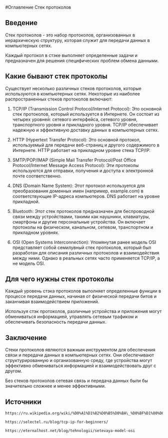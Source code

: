 ﻿#Оглавление Стек протоколов

## Введение

Стек протоколов - это набор протоколов, организованных в иерархическую структуру, которая служит для передачи данных в компьютерных сетях.

Каждый протокол в стэке выполняет определенные задачи и предназначен для решения специфических проблем обмена данными.

## Какие бывают стек протоколы

Существует несколько различных стеков протоколов, которые используются в компьютерных сетях. Некоторые из наиболее распространенных стеков протоколов включают:

1. TCP/IP (Transmission Control Protocol/Internet Protocol): Это основной стек протоколов, который используется в Интернете. Он состоит из четырех уровней: сетевого интерфейса, сетевого уровня, транспортного уровня и прикладного уровня. TCP/IP обеспечивает надежную и эффективную доставку данных в компьютерных сетях.

2. HTTP (Hypertext Transfer Protocol): Это основной протокол, используемый для передачи веб-страниц и другого содержимого в Интернете. HTTP работает на прикладном уровне стека TCP/IP.

3. SMTP/POP/IMAP (Simple Mail Transfer Protocol/Post Office Protocol/Internet Message Access Protocol): Эти протоколы используются для отправки, получения и доступа к электронной почте соответственно.

4. DNS (Domain Name System): Этот протокол используется для преобразования доменных имен (например, example.com) в соответствующие IP-адреса компьютеров. DNS работает на уровне прикладной.

5. Bluetooth: Этот стек протоколов предназначен для беспроводной связи между устройствами, такими как наушники, клавиатуры, смартфоны и другие персональные устройства. Он включает протоколы на физическом, канальном, сетевом, транспортном и прикладном уровнях.

6. OSI (Open Systems Interconnection): Упомянутая ранее модель OSI представляет собой семилувный стек протоколов, который был разработан для описания различных протоколов и взаимодействия между ними. Однако в реальных сетях часто применяется TCP/IP, а не модель OSI.

## Для чего нужны стек протоколы

Каждый уровень стэка протоколов выполняет определенные функции в процессе передачи данных, начиная от физической передачи битов и заканчивая взаимодействием приложений.

Используя стэк протоколов, различные устройства и приложения могут обмениваться информацией, управлять сетевым трафиком и обеспечивать безопасность передачи данных.


## Заключение

Стеки протоколов являются важным инструментом для обеспечения связи и передачи данных в компьютерных сетях. Они обеспечивают структурированную и организованную среду, где устройства могут эффективно обмениваться информацией и взаимодействовать друг с другом.

Без стеков протоколов сетевая связь и передача данных были бы значительно сложнее и менее эффективными.

## Источники

	https://ru.wikipedia.org/wiki/%D0%A1%D1%82%D0%B5%D0%BA\_%D0%BF%D1%80%D0%BE%D1%82%D0%BE%D0%BA%D0%BE%D0%BB%D0%BE%D0%B2

	https://selectel.ru/blog/tcp-ip-for-beginners/

	https://eternalhost.net/blog/tehnologii/setevaya-model-osi

